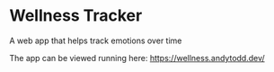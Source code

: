 # Wellness Tracker
A web app that helps track emotions over time

The app can be viewed running here: https://wellness.andytodd.dev/
